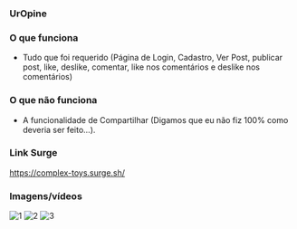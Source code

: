 ### UrOpine

### O que funciona
- Tudo que foi requerido (Página de Login, Cadastro, Ver Post, publicar post, like, deslike, comentar, like nos comentários e deslike nos comentários)

### O que não funciona
- A funcionalidade de Compartilhar (Digamos que eu não fiz 100% como deveria ser feito...).

### Link Surge 
https://complex-toys.surge.sh/

### Imagens/vídeos
![1](https://user-images.githubusercontent.com/87716793/156663291-3b25c44e-0b61-41e3-be68-70a61daea361.png)
![2](https://user-images.githubusercontent.com/87716793/156663294-87711a00-d2df-4c29-bbfe-3d1d5f4999e2.png)
![3](https://user-images.githubusercontent.com/87716793/156663298-b7f6dd1c-b316-493a-ab8c-c3b02ad6bdce.png)

